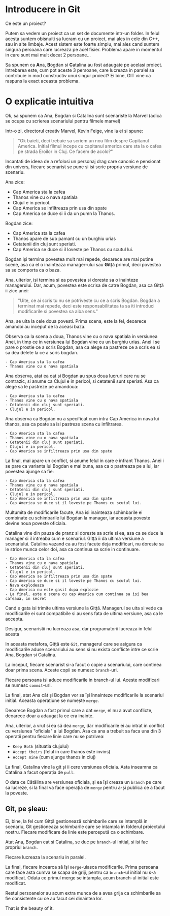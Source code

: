 # Introducere in Git

Ce este un proiect?

Putem sa vedem un proiect ca un set de documente intr-un folder. In felul acesta suntem obisnuiti sa lucram cu un proiect, mai ales in cele din C++, sau in alte limbaje. Acest sistem este foarte simplu, mai ales cand suntem singura persoana care lucreaza pe acel fisier. Problema apare in momentul in care sunt mai mult decat 2 persoane...

Sa spunem ca **A**na, **B**ogdan si **C**atalina au fost adaugate pe acelasi proiect. Intrebarea este, cum pot aceste 3 persoane, care lucreaza in paralel sa contribuie in mod constructiv unui singur proiect? Ei bine, GIT vine ca raspuns la exact aceasta problema.

# O explicatie intuitiva

Ok, sa spunem ca Ana, Bogdan si Catalina sunt scenariste la Marvel (adica se ocupa cu scrierea scenariului pentru filmele marvel)

Intr-o zi, directorul creativ Marvel, Kevin Feige, vine la ei si spune:

> "Ok baieti, deci trebuie sa scriem un nou film despre Capitanul America. Initial filmul incepe cu capitanul america care sta la o cafea pe strada Eroilor in Cluj. Ce facem de acolo?"

Incantati de ideea de a refolosi un personaj drag care canonic e pensionat din univers, fiecare scenarist se pune si isi scrie propria versiune de scenariu.

Ana zice:

- Cap America sta la cafea
- Thanos vine cu o nava spatiala
- Clujul e in pericol.
- Cap America se infiltreaza prin usa din spate
- Cap America se duce si ii da un pumn la Thanos.

Bogdan zice:

- Cap America sta la cafea
- Thanos apare de sub pamant cu un burghiu urias
- Cetatenii din cluj sunt speriati.
- Cap America se duce si il loveste pe Thanos cu scutul lui.

Bogdan iși termina povestea mult mai repede, deoarece are mai putine scene, asa ca el o inainteaza manager-ului sau **Git**ță primul, deci povestea sa se comporta ca o baza.

Ana, ulterior, isi termina si ea povestea si doreste sa o inainteze managerului. Dar, acum, povestea este scrisa de catre Bogdan, asa ca Gitță ii zice anei:

> "Uite, ce ai scris tu nu se potriveste cu ce a scris Bogdan. Bogdan a terminat mai repede, deci este responsabilitatea ta sa iti introduci modificarile si povestea sa aiba sens."

Ana, se uita la cele doua povesti. Prima scena, este la fel, deoarece amandoi au inceput de la aceasi baza.

Observa ca la scena a doua, Thanos vine cu o nava spatiala in versiunea Anei, in timp ce in versiunea lui Bogdan vine cu un burghiu urias. Anei i se pare o prostie ce a scris Bogdan, asa ca alege sa pastreze ce a scris ea si sa dea delete la ce a scris bogdan.

```
- Cap America sta la cafea
- Thanos vine cu o nava spatiala
```

Ana observa, atat ea cat si Bogdan au spus doua lucruri care nu se contrazic, si anume ca Clujul e in pericol, si cetatenii sunt speriati. Asa ca alege sa le pastreze pe amandoua:

```
- Cap America sta la cafea
- Thanos vine cu o nava spatiala
- Cetatenii din cluj sunt speriati.
- Clujul e in pericol.
```

Ana observa ca Bogdan nu a specificat cum intra Cap America in nava lui thanos, asa ca poate sa isi pastreze scena cu infiltrarea.

```
- Cap America sta la cafea
- Thanos vine cu o nava spatiala
- Cetatenii din cluj sunt speriati.
- Clujul e in pericol.
- Cap America se infiltreaza prin usa din spate
```

La final, mai apare un conflict, si anume felul in care e infrant Thanos. Anei i se pare ca varianta lui Bogdan e mai buna, asa ca o pastreaza pe a lui, iar povestea ajunge sa fie:


```
- Cap America sta la cafea
- Thanos vine cu o nava spatiala
- Cetatenii din cluj sunt speriati.
- Clujul e in pericol.
- Cap America se infiltreaza prin usa din spate
- Cap America se duce si il loveste pe Thanos cu scutul lui.
```

Multumita de modificarile facute, Ana isi inainteaza schimbarile ei combinate cu schimbarile lui Bogdan la manager, iar aceasta poveste devine noua poveste oficiala.

Catalina vine din pauza de pranz si doreste sa scrie si ea, asa ca se duce la manager si il intreaba cum e scenariul. Gitță ii da ultima versiune a scenariului. Catalina vazand ca au fost facute deja modificari, nu doreste sa le strice munca celor doi, asa ca continua sa scrie in continuare.

```
- Cap America sta la cafea
- Thanos vine cu o nava spatiala
- Cetatenii din cluj sunt speriati.
- Clujul e in pericol.
- Cap America se infiltreaza prin usa din spate
- Cap America se duce si il loveste pe Thanos cu scutul lui.
- Nava explodeaza
- Cap America nu este gasit dupa explozie
- La final, este o scena cu cap America cum continua sa isi bea cafeaua, in secret
```

Cand e gata isi trimite ultima versiune la Gitță. Managerul se uita si vede ca modificarile ei sunt compatibile si au sens fata de ultima versiune, asa ca le accepta.

Desigur, scenaristii nu lucreaza asa, dar programatorii  lucreaza in felul acesta

In aceasta metafora, Gitță este `Git`, managerul care se asigura ca modificarile aduse scenariului au sens si nu exista conflicte intre ce scrie Ana, Bogdan si Catalina.

La inceput, fiecare scenarist si-a facut o copie a scenariului, care continea doar prima scena. Aceste copii se numesc `branch`-uri.

Fiecare persoana isi aduce modificarile in branch-ul lui. Aceste modificari se numesc `commit`-uri.

La final, atat Ana cât și Bogdan vor sa își înnainteze modificarile la scenariul initial. Aceasta operațiune se numește `merge`.

Deoarece Bogdan a fost primul care a dat `merge`, el nu a avut conflicte, deoarece doar a adaugat la ce era inainte.

Ana, ulterior, a vrut si ea să dea `merge`, dar modificarile ei au intrat in conflict cu versiunea "oficiala" a lui Bogdan. Asa ca ana a trebuit sa faca una din 3 operatii pentru fiecare linie care nu se potrivea:

- `Keep Both` (situatia clujului)
- `Accept theirs` (felul in care thanos este invins)
- `Accept mine` (cum ajunge thanos in cluj)

La final, Catalina vine la git și ii cere versiunea oficiala. Asta inseamna ca Catalina a facut operația de `pull`.

O data ce Cătălina are versiunea oficiala, și ea își creaza un `branch` pe care sa lucreze, si la final va face operația de `merge` pentru a-și publica ce a facut la poveste.

## Git, pe șleau:

Ei, bine, la fel cum Gitță gestionează schimbarile care se intamplă in scenariu, Git gestioneaza schimbarile care se intampla in folderul proiectului nostru. Fiecare modificare de linie este percepută ca o schimbare.

Atat Ana, Bogdan cat si Catalina, se duc pe `branch`-ul initial, si isi fac propriul `branch`.

Fiecare lucreaza la scenariu in paralel.

La final, fiecare incearca să își `merge`-uiasca modificarile. Prima persoana care face asta cumva se scapa de griji, pentru ca `branch`-ul initial nu s-a modificat. Odata ce primul merge se intampla, acum branch-ul initial este modificat.

Restul persoanelor au acum extra munca de a avea grija ca schimbarile sa fie consistente cu ce au facut cei dinaintea lor.

That is the beauty of it. 